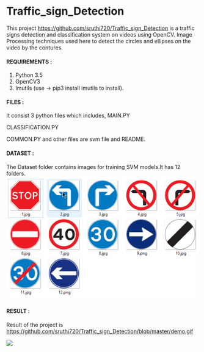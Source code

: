 # Traffic_sign_Detection

  This project https://github.com/sruthi720/Traffic_sign_Detection is a traffic signs detection and classification system on videos using OpenCV. 
   Image Processing techniques  used here to detect the circles and ellipses on the video by the contures.
  
  #### REQUIREMENTS :
  
   1. Python 3.5
   2. OpenCV3
   3. Imutils (use -> pip3 install imutils  to install).
   
   #### FILES :
   
   It consist 3 python files which includes,
   MAIN.PY
    
   CLASSIFICATION.PY
    
   COMMON.PY
        and other files are svm file and README.
  
  #### DATASET :
  
  
   The Dataset folder contains images for training SVM models.It has 12 folders.
    ![](all-signs.png)
  
  #### RESULT :
  
 
  Result of the project is https://github.com/sruthi720/Traffic_sign_Detection/blob/master/demo.gif
  
   ![](demo.gif)
 
   
   
